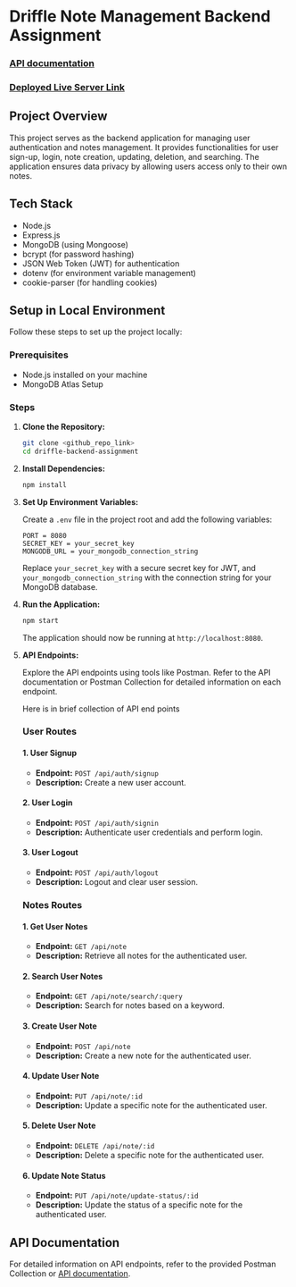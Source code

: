 # Driffle Note Management Backend Assignment
### [API documentation](https://documenter.getpostman.com/view/24519158/2s9Yyv9eb2)
### [Deployed Live Server Link](https://driffle-backend-assignment.vercel.app/)
## Project Overview

This project serves as the backend application for managing user authentication and notes management. It provides functionalities for user sign-up, login, note creation, updating, deletion, and searching. The application ensures data privacy by allowing users access only to their own notes.

## Tech Stack

- Node.js
- Express.js
- MongoDB (using Mongoose)
- bcrypt (for password hashing)
- JSON Web Token (JWT) for authentication
- dotenv (for environment variable management)
- cookie-parser (for handling cookies)

## Setup in Local Environment

Follow these steps to set up the project locally:

### Prerequisites

- Node.js installed on your machine
- MongoDB Atlas Setup

### Steps

1. **Clone the Repository:**

   ```bash
   git clone <github_repo_link>
   cd driffle-backend-assignment
   ```

2. **Install Dependencies:**

   ```bash
   npm install
   ```

3. **Set Up Environment Variables:**

   Create a `.env` file in the project root and add the following variables:

   ```env
   PORT = 8080
   SECRET_KEY = your_secret_key
   MONGODB_URL = your_mongodb_connection_string
   ```

   Replace `your_secret_key` with a secure secret key for JWT, and `your_mongodb_connection_string` with the connection string for your MongoDB database.

4. **Run the Application:**

   ```bash
   npm start  
   ```

   The application should now be running at `http://localhost:8080`.

5. **API Endpoints:**

   Explore the API endpoints using tools like Postman. Refer to the API documentation or Postman Collection for detailed information on each endpoint.

   Here is in brief collection of API end points

    ### User Routes

    #### 1. User Signup

    - **Endpoint:** `POST /api/auth/signup`
    - **Description:** Create a new user account.
   
   
    #### 2. User Login

    - **Endpoint:** `POST /api/auth/signin`
    - **Description:** Authenticate user credentials and perform login.
   

    #### 3. User Logout

    - **Endpoint:** `POST /api/auth/logout`
    - **Description:** Logout and clear user session.
   
    ### Notes Routes

    #### 1. Get User Notes

    - **Endpoint:** `GET /api/note`
    - **Description:** Retrieve all notes for the authenticated user.


    #### 2. Search User Notes

    - **Endpoint:** `GET /api/note/search/:query`
    - **Description:** Search for notes based on a keyword.
    

    #### 3. Create User Note

    - **Endpoint:** `POST /api/note`
    - **Description:** Create a new note for the authenticated user.
  
    #### 4. Update User Note

    - **Endpoint:** `PUT /api/note/:id`
    - **Description:** Update a specific note for the authenticated user.
  
    #### 5. Delete User Note

    - **Endpoint:** `DELETE /api/note/:id`
    - **Description:** Delete a specific note for the authenticated user.
   
    #### 6. Update Note Status

    - **Endpoint:** `PUT /api/note/update-status/:id`
    - **Description:** Update the status of a specific note for the authenticated user.
 

## API Documentation
For detailed information on API endpoints, refer to the provided Postman Collection or [API documentation](https://documenter.getpostman.com/view/24519158/2s9Yyv9eb2).